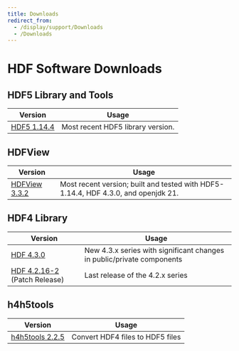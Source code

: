 ```yaml
---
title: Downloads
redirect_from: 
  - /display/support/Downloads
  - /Downloads
---
```


# HDF Software Downloads 

## HDF5 Library and Tools

| Version | Usage | 
| ---- | ----| 
| [HDF5 1.14.4](/hdf5/hdf5_1_14_4.md) | Most recent HDF5 library version. | 

## HDFView
 
| Version | Usage | 
| ---- | ----| 
| [HDFView 3.3.2](/hdfview/hdfview3_3_2.md) | Most recent version; built and tested with HDF5-1.14.4, HDF 4.3.0, and openjdk 21.  |

## HDF4 Library

| Version | Usage | 
| ---- | ----| 
| [HDF 4.3.0](hdf4/hdf4_3_0.md) | New 4.3.x series with significant changes in public/private components | 
| [HDF 4.2.16-2](hdf4/hdf4_2_16-2.md) (Patch Release) | Last release of the 4.2.x series | 

## h4h5tools

| Version | Usage | 
| ---- | ----| 
| [h4h5tools 2.2.5](h4h5tools/h4h5tools_2_2_5.md) | Convert HDF4 files to HDF5 files | 
